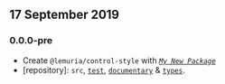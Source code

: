 ## 17 September 2019

### 0.0.0-pre

- Create `@lemuria/control-style` with _[`My New Package`](https://mnpjs.org)_
- [repository]: `src`, [`test`](https://contexttesting.com), [`documentary`](https://readme.page) & [`types`](https://typedef.page).